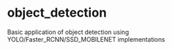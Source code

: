 # object_detection
Basic application of object detection using YOLO/Faster_RCNN/SSD_MOBILENET implementations
